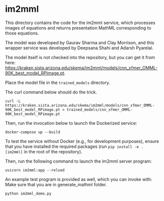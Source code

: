 # im2mml

This directory contains the code for the im2mml service, which processes images
of equations and returns presentation MathML corresponding to those equations.

The model was developed by Gaurav Sharma and Clay Morrison, and this wrapper
service was developed by Deepsana Shahi and Adarsh Pyarelal.

The model itself is not checked into the repository, but you can get it from
here:
https://kraken.sista.arizona.edu/skema/im2mml/models/cnn_xfmer_OMML-90K_best_model_RPimage.pt.

Place the model file in the `trained_models` directory.

The curl command below should do the trick.

```
curl -L https://kraken.sista.arizona.edu/skema/im2mml/models/cnn_xfmer_OMML-90K_best_model_RPimage.pt > trained_models/cnn_xfmer_OMML-90K_best_model_RPimage.pt
```

Then, run the invocation below to launch the Dockerized service:

```
docker-compose up --build
```

To test the service without Docker (e.g., for development purposes), ensure
that you have installed the required packages (run `pip install -e .[im2mml]`
in the root of the repository).

Then, run the following command to launch the im2mml server program:

```
uvicorn im2mml:app --reload
```

An example test program is provided as well, which you can invoke with:
Make sure that you are in generate_mathml folder.

```
python im2mml_demo.py
```

